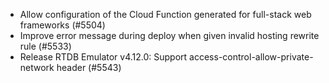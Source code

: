 - Allow configuration of the Cloud Function generated for full-stack web frameworks (#5504)
- Improve error message during deploy when given invalid hosting rewrite rule (#5533)
- Release RTDB Emulator v4.12.0: Support access-control-allow-private-network header (#5543)